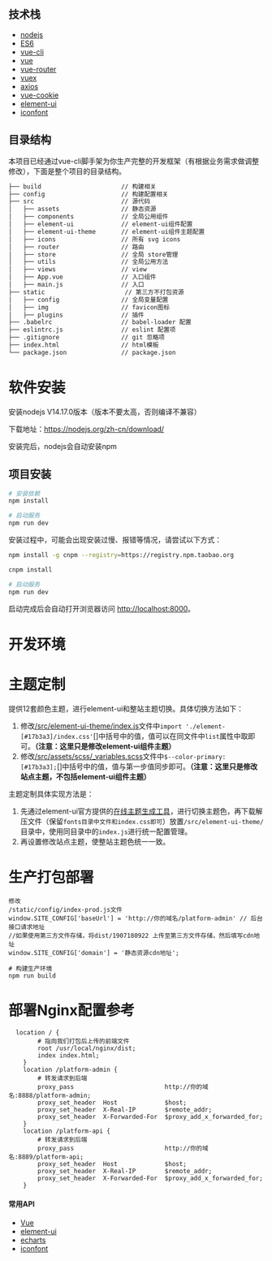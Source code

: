 ## 技术栈

- [nodejs](http://nodejs.org/)
- [ES6](http://es6.ruanyifeng.com/)
- [vue-cli](https://github.com/vuejs/vue-cli)
- [vue](https://cn.vuejs.org/index.html)
- [vue-router](https://github.com/vuejs/vue-router)
- [vuex](https://github.com/vuejs/vuex)
- [axios](https://github.com/axios/axios)
- [vue-cookie](https://github.com/alfhen/vue-cookie)
- [element-ui](https://github.com/ElemeFE/element)
- [iconfont](http://www.iconfont.cn/)

## 目录结构
本项目已经通过vue-cli脚手架为你生产完整的开发框架（有根据业务需求做调整修改），下面是整个项目的目录结构。
```bash
├── build                      // 构建相关
├── config                     // 构建配置相关
├── src                        // 源代码
│   ├── assets                 // 静态资源
│   ├── components             // 全局公用组件
│   ├── element-ui             // element-ui组件配置
│   ├── element-ui-theme       // element-ui组件主题配置
│   ├── icons                  // 所有 svg icons
│   ├── router                 // 路由
│   ├── store                  // 全局 store管理
│   ├── utils                  // 全局公用方法
│   ├── views                  // view
│   ├── App.vue                // 入口组件
│   ├── main.js                // 入口
├── static                      // 第三方不打包资源
│   ├── config                 // 全局变量配置
│   ├── img                    // favicon图标
│   ├── plugins                // 插件
├── .babelrc                   // babel-loader 配置
├── eslintrc.js                // eslint 配置项
├── .gitignore                 // git 忽略项
├── index.html                 // html模板
└── package.json               // package.json
```

# 软件安装

安装nodejs V14.17.0版本（版本不要太高，否则编译不兼容）

下载地址：https://nodejs.org/zh-cn/download/

安装完后，nodejs会自动安装npm



## 项目安装

```bash
# 安装依赖
npm install

# 启动服务
npm run dev
```

安装过程中，可能会出现安装过慢、报错等情况，请尝试以下方式：
```bash
npm install -g cnpm --registry=https://registry.npm.taobao.org

cnpm install

# 启动服务
npm run dev
```
启动完成后会自动打开浏览器访问 [http://localhost:8000]()。



# 开发环境





# 主题定制

提供12套颜色主题，进行element-ui和整站主题切换。具体切换方法如下：

1. 修改[/src/element-ui-theme/index.js](https://github.com/daxiongYang/renren-fast-vue/blob/master/src/element-ui-theme/index.js)文件中```import './element-[#17b3a3]/index.css'```[]中括号中的值，值可以在同文件中```list```属性中取即可。**（注意：这里只是修改element-ui组件主题）**
2. 修改[/src/assets/scss/_variables.scss](https://github.com/daxiongYang/renren-fast-vue/blob/master/src/assets/scss/_variables.scss)文件中```$--color-primary: [#17b3a3];```[]中括号中的值，值与第一步值同步即可。**（注意：这里只是修改站点主题，不包括element-ui组件主题）**

主题定制具体实现方法是：
1. 先通过element-ui官方提供的[在线主题生成工具](https://elementui.github.io/theme-chalk-preview/#/zh-CN)，进行切换主题色，再下载解压文件（保留```fonts目录中文件和index.css即可```）放置```/src/element-ui-theme/```目录中，使用同目录中的```index.js```进行统一配置管理。
2. 再设置修改站点主题，使整站主题色统一一致。

# 生产打包部署
```
修改
/static/config/index-prod.js文件
window.SITE_CONFIG['baseUrl'] = 'http://你的域名/platform-admin' // 后台接口请求地址
//如果使用第三方文件存储，将dist/1907180922 上传至第三方文件存储，然后填写cdn地址
window.SITE_CONFIG['domain'] = '静态资源cdn地址';

# 构建生产环境
npm run build

```
# 部署Nginx配置参考
```
  location / {
        # 指向我们打包后上传的前端文件
        root /usr/local/nginx/dist;
        index index.html;
    }
    location /platform-admin {
        # 转发请求到后端
        proxy_pass                         http://你的域名:8888/platform-admin;
        proxy_set_header  Host             $host;
        proxy_set_header  X-Real-IP        $remote_addr;
        proxy_set_header  X-Forwarded-For  $proxy_add_x_forwarded_for;
    }
    location /platform-api {
        # 转发请求到后端
        proxy_pass                         http://你的域名:8889/platform-api;
        proxy_set_header  Host             $host;
        proxy_set_header  X-Real-IP        $remote_addr;
        proxy_set_header  X-Forwarded-For  $proxy_add_x_forwarded_for;
    }
```

#### 常用API
- [Vue](https://cn.vuejs.org/v2/api/)
- [element-ui](http://element-cn.eleme.io/#/zh-CN/component/installation)
- [echarts](https://www.echartsjs.com/api.html#echarts)
- [iconfont](https://www.iconfont.cn/search/index)
